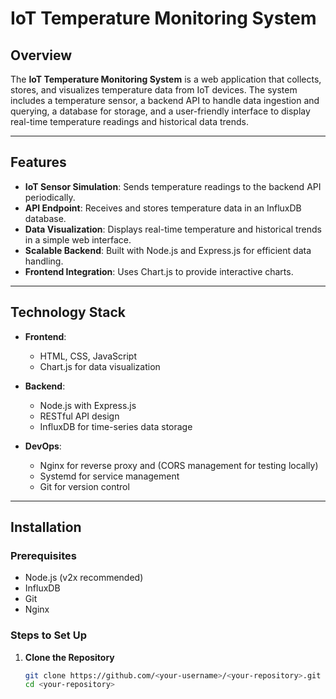 # IoT Temperature Monitoring System

## Overview
The **IoT Temperature Monitoring System** is a web application that collects, stores, and visualizes temperature data from IoT devices. The system includes a temperature sensor, a backend API to handle data ingestion and querying, a database for storage, and a user-friendly interface to display real-time temperature readings and historical data trends.

---

## Features
- **IoT Sensor Simulation**: Sends temperature readings to the backend API periodically.
- **API Endpoint**: Receives and stores temperature data in an InfluxDB database.
- **Data Visualization**: Displays real-time temperature and historical trends in a simple web interface.
- **Scalable Backend**: Built with Node.js and Express.js for efficient data handling.
- **Frontend Integration**: Uses Chart.js to provide interactive charts.

---

## Technology Stack
- **Frontend**: 
  - HTML, CSS, JavaScript
  - Chart.js for data visualization

- **Backend**:
  - Node.js with Express.js
  - RESTful API design
  - InfluxDB for time-series data storage

- **DevOps**:
  - Nginx for reverse proxy and (CORS management for testing locally)
  - Systemd for service management
  - Git for version control

---

## Installation

### Prerequisites
- Node.js (v2x recommended)
- InfluxDB
- Git
- Nginx

### Steps to Set Up

1. **Clone the Repository**
   ```bash
   git clone https://github.com/<your-username>/<your-repository>.git
   cd <your-repository>
